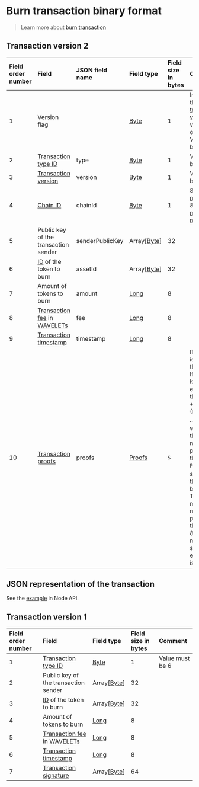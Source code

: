 # Burn transaction binary format

> Learn more about [burn transaction](/blockchain/transaction-type/burn-transaction.md)

## Transaction version 2

| Field order number | Field | JSON field name | Field type | Field size in bytes | Comment |
| :--- | :--- | :--- | :--- | :--- | :--- |
| 1 | Version flag | | [Byte](/blockchain/blockchain/blockchain-data-types.md) | 1 | Indicates the [transaction version](/blockchain/transaction/transaction-version.md) is version 2 or higher.<br>Value must be 0 |
| 2 | [Transaction type ID](/blockchain/transaction-type.md) | type | [Byte](/blockchain/blockchain/blockchain-data-types.md) | 1 | Value must be 6 |
| 3 | [Transaction version](/blockchain/transaction/transaction-version.md) | version | [Byte](/blockchain/blockchain/blockchain-data-types.md) | 1 | Value must be 2 |
| 4 | [Chain ID](/blockchain/blockchain-network/chain-id.md) | chainId | [Byte](/blockchain/blockchain/blockchain-data-types.md) | 1 | 84 for [test network](/blockchain/blockchain-network/test-network.md), 87 for [main network](/blockchain/blockchain-network/main-network.md) |
| 5 | Public key of the transaction sender | senderPublicKey | Array[[Byte](/blockchain/blockchain/blockchain-data-types.md)] | 32 |  |
| 6 | [ID](/blockchain/token/token-id.md) of the token to burn | assetId| Array[[Byte](/blockchain/blockchain/blockchain-data-types.md)] | 32 |  |
| 7 | Amount of tokens to burn | amount | [Long](/blockchain/blockchain/blockchain-data-types.md) | 8 |  |
| 8 | [Transaction fee](/blockchain/transaction/transaction-fee.md) in [WAVELETs](/blockchain/token/wavelet.md) | fee | [Long](/blockchain/blockchain/blockchain-data-types.md) | 8 |  |
| 9 | [Transaction timestamp](/blockchain/transaction/transaction-timestamp.md) | timestamp | [Long](/blockchain/blockchain/blockchain-data-types.md) | 8 |  |
| 10 | [Transaction proofs](/blockchain/transaction/transaction-proof.md) | proofs | [Proofs](/blockchain/transaction/transaction-proof.md) | `S` | If the array is empty, then `S`= 3. <br>If the array is not empty, then `S` = 3 + 2 × `N` + (`P`<sub>1</sub> + `P`<sub>2</sub> + ... + `P`<sub>n</sub>), where `N` is the number of proofs in the array, `P`<sub>n</sub> is the size on `N`-th proof in bytes. <br>The maximum number of proofs in the array is 8. The maximum size of each proof is 64 bytes |

## JSON representation of the transaction

See the [example](https://nodes.wavesplatform.com/transactions/info/csr25XQHT1c965Fg7cY2vJ7XHYVsudPYrUbdaFqgaqL) in Node API.

## Transaction version 1

| Field order number | Field | Field type | Field size in bytes | Comment |
| :--- | :--- | :--- | :--- | :--- |
| 1 | [Transaction type ID](/blockchain/transaction-type.md) | [Byte](/blockchain/blockchain/blockchain-data-types.md) | 1 | Value must be 6 |
| 2 | Public key of the transaction sender | Array[[Byte](/blockchain/blockchain/blockchain-data-types.md)] | 32 |  |
| 3 | [ID](/blockchain/token/token-id.md) of the token to burn | Array[[Byte](/blockchain/blockchain/blockchain-data-types.md)] | 32 |  |
| 4 | Amount of tokens to burn | [Long](/blockchain/blockchain/blockchain-data-types.md) | 8 |  |
| 5 | [Transaction fee](/blockchain/transaction/transaction-fee.md) in [WAVELETs](/blockchain/token/wavelet.md) | [Long](/blockchain/blockchain/blockchain-data-types.md) | 8 |  |
| 6 | [Transaction timestamp](/blockchain/transaction/transaction-timestamp.md) | [Long](/blockchain/blockchain/blockchain-data-types.md) | 8 |  |
| 7 | [Transaction signature](/blockchain/transaction/transaction-signature.md) | Array[[Byte](/blockchain/blockchain/blockchain-data-types.md)] | 64 |  |

